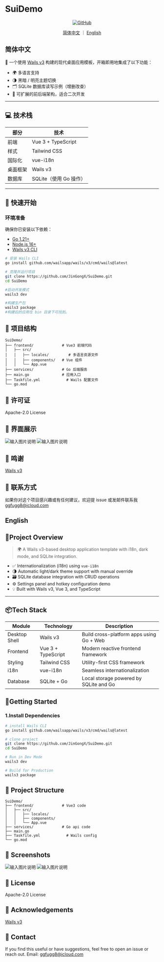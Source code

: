 # SuiDemo

<p align="center">
<a href="https://github.com/JinGongX/SuiDemo?tab=Apache-2.0-1-ov-file">
<img alt="GitHub" src="https://img.shields.io/badge/license-Apache_2.0-blue"/>
</a>
</p>
<p align="center">
  <a href="#简体中文">简体中文</a> ｜ <a href="#english">English</a>
</p>

## 简体中文

🎯 一个使用 [Wails v3](https://v3alpha.wails.io) 构建的现代桌面应用模板，开箱即用地集成了以下功能：

- 🌍 多语言支持
- 🌗 黑暗 / 明亮主题切换
- 🗂️ SQLite 数据库读写示例（增删改查）
- 🧱 可扩展的前后端架构，适合二次开发

---

## 💻 技术栈

| 部分         | 技术                     |
|--------------|--------------------------|
| 前端         | Vue 3 + TypeScript       |
| 样式         | Tailwind CSS             |
| 国际化       | vue-i18n                 |
| 桌面框架     | Wails v3                 |
| 数据库       | SQLite（使用 Go 操作）   |

---

## 🚀 快速开始

### 环境准备

确保你已安装以下依赖：

- [Go 1.21+](https://golang.org/dl/)
- [Node.js 16+](https://nodejs.org)
- [Wails v3 CLI](https://wails.io/docs/gettingstarted/installation)

```bash
# 安装 Wails CLI
go install github.com/wailsapp/wails/v3/cmd/wails@latest

# 克隆并运行项目
git clone https://github.com/JinGongX/SuiDemo.git
cd SuiDemo

#启动开发模式
wails3 dev

#构建生产包
wails3 package
#构建后的应用在 bin 目录下可找到。
```

## 🧱 项目结构
```
SuiDemo/
├── frontend/             # Vue3 前端代码
│   ├── src/
│   │   ├── locales/         # 多语言资源文件
│   │   ├── components/   # Vue 组件
│   │   └── App.vue
├── services/             # Go 后端服务
├── main.go               # 应用入口
├── Taskfile.yml            # Wails 配置文件
└── go.mod
```
## 📜 许可证

Apache-2.0 License

## 📸 界面展示

![输入图片说明](effect/an.jpg)
![输入图片说明](effect/white.jpg)

## 🙌 鸣谢

[Wails v3](https://v3alpha.wails.io/)

## 💬 联系方式

如果你对这个项目感兴趣或有任何建议，欢迎提 issue 或发邮件联系我 ggfugg8@icloud.com



## English

## 🧩Project Overview

> 🌍 A Wails v3-based desktop application template with i18n, dark mode, and SQLite integration.
- ✅ Internationalization (i18n) using `vue-i18n`
- 🌗 Automatic light/dark theme support with manual override
- 🗃️ SQLite database integration with CRUD operations
- ⚙️ Settings panel and hotkey configuration demo
- 💡 Built with Wails v3, Vue 3, and TypeScript

---

## 📦Tech Stack

| Module        | Technology          | Description                                |
|---------------|---------------------|--------------------------------------------|
| Desktop Shell | Wails v3            | Build cross-platform apps using Go + Web   |
| Frontend      | Vue 3 + TypeScript  | Modern reactive frontend framework         |
| Styling       | Tailwind CSS        | Utility-first CSS framework                |
| i18n          | vue-i18n            | Seamless internationalization              |
| Database      | SQLite + Go         | Local storage powered by SQLite and Go     |

## 🚀Getting Started

### 1.Install Dependencies

```bash
# install Wails CLI
go install github.com/wailsapp/wails/v3/cmd/wails@latest

# clone project
git clone https://github.com/JinGongX/SuiDemo.git
cd SuiDemo

# Run in Dev Mode
wails3 dev

# Build for Production
wails3 package
```

## 🧱 Project Structure

```
SuiDemo/
├── frontend/             # Vue3 code
│   ├── src/
│   │   ├── locales/          
│   │   ├── components/    
│   │   └── App.vue
├── services/             # Go api code
├── main.go                
├── Taskfile.yml            # Wails config
└── go.mod
```
## 📸 Screenshots

![输入图片说明](effect/Black_en.jpg)
![输入图片说明](effect/white_en.jpg)

## 📜 License

Apache-2.0 License

## 🙌 Acknowledgements

[Wails v3](https://v3alpha.wails.io/)

## 💬 Contact

If you find this useful or have suggestions, feel free to open an issue or reach out.
Email: ggfugg8@icloud.com